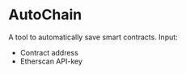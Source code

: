 # AutoChain
A tool to automatically save smart contracts.
Input:
  - Contract address
  - Etherscan API-key
